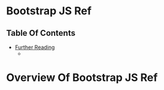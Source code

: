 # Bootstrap JS Ref

## Table Of Contents
- [Further Reading]()
    - []()

# Overview Of Bootstrap JS Ref